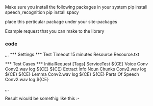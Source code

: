 Make sure you install the following packages in your system 
pip install speech_recognition 
pip install spacy


place this perticular package under your site-packages 


Example request that you can make to the library 


###    code

,,,
*** Settings ***
Test Timeout      15 minutes
Resource          Resource.txt

*** Test Cases ***
InitialRequest
    [Tags]    ServiceTest
    ${CE}    Voice Conv    Conv2.wav
    log    ${CE}
    ${CE}    Extract Info Noun Chunks    Conv2.wav
    log    ${CE}
    ${CE}    Lemma    Conv2.wav
    log    ${CE}
    ${CE}    Parts Of Speech    Conv2.wav
    log    ${CE}

,,,

Result wiould be somethig like this :- 


